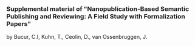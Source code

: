 ### Supplemental material of "Nanopublication-Based Semantic Publishing and Reviewing: A Field Study with Formalization Papers" 


by Bucur, C.I, Kuhn, T., Ceolin, D., van Ossenbruggen, J. 

